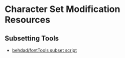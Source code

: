 # Character Set Modification Resources

## Subsetting Tools

- [behdad/fontTools subset script](https://github.com/behdad/fonttools/blob/master/Lib/fontTools/subset/__init__.py)